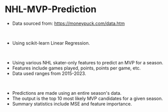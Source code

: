 # NHL-MVP-Prediction

- Data sourced from: https://moneypuck.com/data.htm

<br>

- Using scikit-learn Linear Regression.

<br>

- Using various NHL skater-only features to predict an MVP for a season.
- Features include games played, points, points per game, etc.
- Data used ranges from 2015-2023.

<br>

- Predictions are made using an entire season's data.
- The output is the top 10 most likely MVP candidates for a given season.
- Summary statistics include MSE and feature importance.